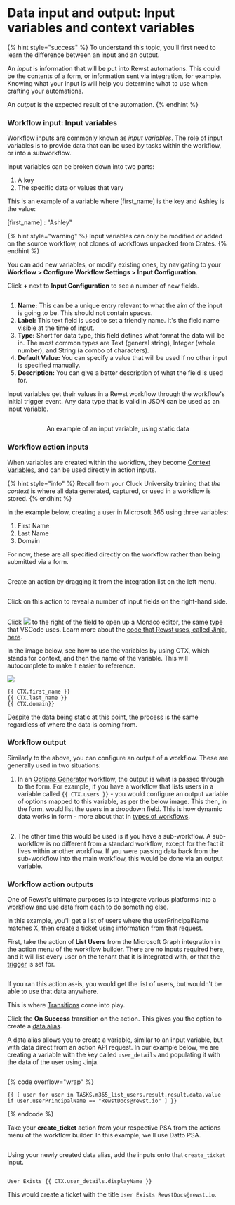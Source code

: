 # Data input and output: Input variables and context variables

{% hint style="success" %}
To understand this topic, you'll first need to learn the difference between an input and an output.&#x20;

An _input_ is information that will be put into Rewst automations. This could be the contents of a form, or information sent via integration, for example. Knowing what your input is will help you determine what to use when crafting your automations.

An _output_ is the expected result of the automation.&#x20;
{% endhint %}

### Workflow input: Input variables

Workflow inputs are commonly known as _input variables_. The role of input variables is to provide data that can be used by tasks within the workflow, or into a subworkflow.

Input variables can be broken down into two parts:&#x20;

1. A key&#x20;
2. The specific data or values that vary

This is an example of a variable where \[first\_name] is the key and Ashley is the value:

&#x20;               \[first\_name] : "Ashley"

{% hint style="warning" %}
Input variables can only be modified or added on the source workflow, not clones of workflows unpacked from Crates.
{% endhint %}

You can add new variables, or modify existing ones, by navigating to your **Workflow > Configure Workflow Settings  > Input Configuration**.

Click **+** next to **Input Configuration** to see a number of new fields.

<figure><img src="../../.gitbook/assets/Screenshot 2025-03-07 at 3.50.21 PM.png" alt=""><figcaption></figcaption></figure>

1. **Name:** This can be a unique entry relevant to what the aim of the input is going to be. This should not contain spaces.&#x20;
2. **Label:** This text field is used to set a friendly name. It's the field name visible at the time of input.&#x20;
3. **Type:** Short for data type, this field defines what format the data will be in. The most common types are Text (general string), Integer (whole number), and String (a combo of characters).&#x20;
4. **Default Value:** You can specify a value that will be used if no other input is specified manually.
5. **Description:** You can give a better description of what the field is used for.

Input variables get their values in a Rewst workflow through the workflow's initial trigger event. Any data type that is valid in JSON can be used as an input variable.

<div align="center"><figure><img src="../../.gitbook/assets/input-configuration-example (1).png" alt=""><figcaption><p>An example of an input variable, using static data</p></figcaption></figure></div>

### Workflow action inputs

When variables are created within the workflow, they become [Context Variables](broken-reference), and can be used directly in action inputs.

{% hint style="info" %}
Recall from your Cluck University training that _the context_ is where all data generated, captured, or used in a workflow is stored.
{% endhint %}

In the example below, creating a user in Microsoft 365 using three variables:

1. First Name
2. Last Name
3. Domain

For now, these are all specified directly on the workflow rather than being submitted via a form.

<figure><img src="../../.gitbook/assets/input-configuration-example (2).png" alt=""><figcaption></figcaption></figure>

Create an action by dragging it from the integration list on the left menu.

<figure><img src="../../.gitbook/assets/m365-create-user-example-action.png" alt=""><figcaption></figcaption></figure>

Click on this action to reveal a number of input fields on the right-hand side.

<figure><img src="../../.gitbook/assets/m365-create-user-example-inputs.png" alt=""><figcaption></figcaption></figure>

Click ![](<../../.gitbook/assets/Screenshot 2025-03-13 at 5.55.52 PM.png>) to the right of the field to open up a Monaco editor, the same type that VSCode uses. Learn more about the [code that Rewst uses, called Jinja, here](../jinja/intro-to-jinja.md).

In the image below,  see how to use the variables by using CTX, which stands for context, and then the name of the variable. This will autocomplete to make it easier to reference.

![](../../.gitbook/assets/workflow-action-outputs1.png)

```django
{{ CTX.first_name }}
{{ CTX.last_name }}
{{ CTX.domain}}
```

Despite the data being static at this point, the process is the same regardless of where the data is coming from.

### Workflow output

Similarly to the above, you can configure an output of a workflow. These are generally used in two situations:

1. In an [Options Generator](broken-reference) workflow, the output is what is passed through to the form. For example, if you have a workflow that lists users in a variable called `{{ CTX.users }}` - you would configure an output variable of options mapped to this variable, as per the below image. This then, in the form, would list the users in a dropdown field. This is how dynamic data works in form - more about that in [types of workflows](option-generator-workflows.md).

<figure><img src="../../.gitbook/assets/output-configuration-example.png" alt=""><figcaption></figcaption></figure>

2. The other time this would be used is if you have a sub-workflow. A sub-workflow is no different from a standard workflow, except for the fact it lives within another workflow. If you were passing data back from the sub-workflow into the main workflow, this would be done via an output variable.

### Workflow action outputs

One of Rewst's ultimate purposes is to integrate various platforms into a workflow and use data from each to do something else.

In this example, you'll get a list of users where the userPrincipalName matches X, then create a ticket using information from that request.

First, take the action of **List Users** from the Microsoft Graph integration in the action menu of the workflow builder. There are no inputs required here, and it will list every user on the tenant that it is integrated with, or that the [trigger](../triggers/intro-to-triggers.md) is set for.

<figure><img src="../../.gitbook/assets/Screenshot 2025-03-24 at 11.45.15 AM.png" alt=""><figcaption></figcaption></figure>

If you ran this action as-is, you would get the list of users, but wouldn't be able to use that data anywhere.

This is where [Transitions](broken-reference) come into play.

Click the **On Success** transition on the action. This gives you the option to create a [data alias](data-aliases.md).

A data alias allows you to create a variable, similar to an input variable, but with data direct from an action API request. In our example below, we are creating a variable with the key called `user_details` and populating it with the data of the user using Jinja.

<figure><img src="../../.gitbook/assets/data-aliases-example.png" alt=""><figcaption></figcaption></figure>

{% code overflow="wrap" %}
```django
{{ [ user for user in TASKS.m365_list_users.result.result.data.value if user.userPrincipalName == "RewstDocs@rewst.io" ] }}
```
{% endcode %}

Take your **create\_ticket** action from your respective PSA from the actions menu of the workflow builder. In this example, we'll use Datto PSA.

<figure><img src="../../.gitbook/assets/transitions-example.png" alt=""><figcaption></figcaption></figure>

Using your newly created data alias, add the inputs onto that `create_ticket` input.

<figure><img src="../../.gitbook/assets/data-alias-ticket-title-example.png" alt=""><figcaption></figcaption></figure>

```django
User Exists {{ CTX.user_details.displayName }}
```

This would create a ticket with the title `User Exists RewstDocs@rewst.io`.
